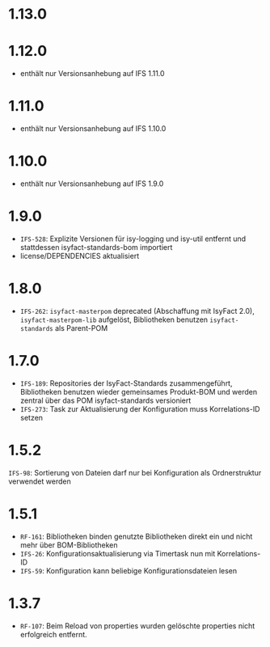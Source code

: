 # 1.13.0

# 1.12.0
- enthält nur Versionsanhebung auf IFS 1.11.0

# 1.11.0
- enthält nur Versionsanhebung auf IFS 1.10.0

# 1.10.0
- enthält nur Versionsanhebung auf IFS 1.9.0

# 1.9.0
- `IFS-528`: Explizite Versionen für isy-logging und isy-util entfernt und stattdessen isyfact-standards-bom importiert
- license/DEPENDENCIES aktualisiert

# 1.8.0
- `IFS-262`: `isyfact-masterpom` deprecated (Abschaffung mit IsyFact 2.0), `isyfact-masterpom-lib` aufgelöst, Bibliotheken benutzen `isyfact-standards` als Parent-POM

# 1.7.0
- `IFS-189`: Repositories der IsyFact-Standards zusammengeführt, Bibliotheken benutzen wieder gemeinsames Produkt-BOM und werden zentral über das POM isyfact-standards versioniert
- `IFS-273`: Task zur Aktualisierung der Konfiguration muss Korrelations-ID setzen

# 1.5.2
`IFS-98`: Sortierung von Dateien darf nur bei Konfiguration als Ordnerstruktur verwendet werden

# 1.5.1
- `RF-161`: Bibliotheken binden genutzte Bibliotheken direkt ein und nicht mehr über BOM-Bibliotheken
- `IFS-26`: Konfigurationsaktualisierung via Timertask nun mit Korrelations-ID
- `IFS-59`: Konfiguration kann beliebige Konfigurationsdateien lesen

# 1.3.7
- `RF-107`: Beim Reload von properties wurden gelöschte properties nicht erfolgreich entfernt.
